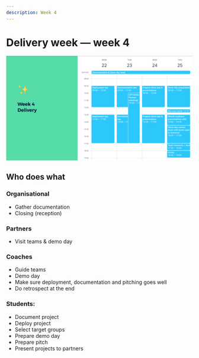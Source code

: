 ```yaml
---
description: Week 4
---
```


# Delivery week — week 4

![Example of the last week](<../../.gitbook/assets/Screenshot 2019-06-17 at 22.12.25.png>)

## Who does what

### Organisational

* Gather documentation
* Closing (reception)

### Partners

* Visit teams & demo day

### Coaches&#x20;

* Guide teams
* Demo day
* Make sure deployment, documentation and pitching goes well
* Do retrospect at the end

### Students:

* Document project
* Deploy project
* Select target groups
* Prepare demo day
* Prepare pitch
* Present projects to partners

